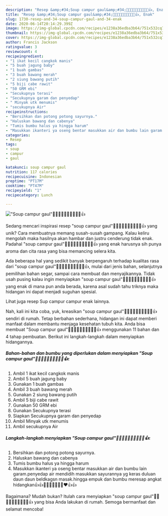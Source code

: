 ```yaml
---
description: "Resep &amp;#34;Soup campur gaul&amp;#34;🤭🤭👍🏼👍🏼😘😍😍😍👍, Enak"
title: "Resep &amp;#34;Soup campur gaul&amp;#34;🤭🤭👍🏼👍🏼😘😍😍😍👍, Enak"
slug: 1730-resep-and-34-soup-campur-gaul-and-34-enak
date: 2020-06-14T20:14:29.399Z
image: https://img-global.cpcdn.com/recipes/e1238a36edba3b64/751x532cq70/soup-campur-gaul🤭🤭👍🏼👍🏼😘😍😍😍👍-foto-resep-utama.jpg
thumbnail: https://img-global.cpcdn.com/recipes/e1238a36edba3b64/751x532cq70/soup-campur-gaul🤭🤭👍🏼👍🏼😘😍😍😍👍-foto-resep-utama.jpg
cover: https://img-global.cpcdn.com/recipes/e1238a36edba3b64/751x532cq70/soup-campur-gaul🤭🤭👍🏼👍🏼😘😍😍😍👍-foto-resep-utama.jpg
author: Francis Jackson
ratingvalue: 3
reviewcount: 4
recipeingredient:
- "1 ikat kecil cangkok manis"
- "5 buah jagung baby"
- "1 buah gambas"
- "3 buah bawang merah"
- "2 siung bawang putih"
- "5 biji cabe rawit"
- "50 GRM ebi"
- "Secukupnya terasi"
- "Secukupnya garam dan penyedap"
- " Minyak utk menumis"
- "secukupnya Air"
recipeinstructions:
- "Bersihkan dan potong potong sayurnya."
- "Haluskan bawang dan cabenya"
- "Tumis bumbu halus ya hingga harum"
- "Masukkan ikanteri ya oseng bentar masukkan air dan bumbu lain garam.penyedap air mendidih masukkan sayurannya yg keras duluan daun daun beldkagsn masak.hingga empuk dan bumbu meresap angkat hidangkan👍👍👍🏼👍🏼😘😍😍❤️👍👍"
categories:
- Resep
tags:
- soup
- campur
- gaul

katakunci: soup campur gaul 
nutrition: 117 calories
recipecuisine: Indonesian
preptime: "PT17M"
cooktime: "PT47M"
recipeyield: "1"
recipecategory: Lunch

---
```



![&#34;Soup campur gaul&#34;🤭🤭👍🏼👍🏼😘😍😍😍👍](https://img-global.cpcdn.com/recipes/e1238a36edba3b64/751x532cq70/soup-campur-gaul🤭🤭👍🏼👍🏼😘😍😍😍👍-foto-resep-utama.jpg)

Sedang mencari inspirasi resep &#34;soup campur gaul&#34;🤭🤭👍🏼👍🏼😘😍😍😍👍 yang unik? Cara membuatnya memang susah-susah gampang. Kalau keliru mengolah maka hasilnya akan hambar dan justru cenderung tidak enak. Padahal &#34;soup campur gaul&#34;🤭🤭👍🏼👍🏼😘😍😍😍👍 yang enak harusnya sih punya aroma dan cita rasa yang bisa memancing selera kita.

Ada beberapa hal yang sedikit banyak berpengaruh terhadap kualitas rasa dari &#34;soup campur gaul&#34;🤭🤭👍🏼👍🏼😘😍😍😍👍, mulai dari jenis bahan, selanjutnya pemilihan bahan segar, sampai cara membuat dan menyajikannya. Tidak usah pusing kalau ingin menyiapkan &#34;soup campur gaul&#34;🤭🤭👍🏼👍🏼😘😍😍😍👍 yang enak di mana pun anda berada, karena asal sudah tahu triknya maka hidangan ini dapat menjadi suguhan spesial.

Lihat juga resep Sup campur campur enak lainnya.


Nah, kali ini kita coba, yuk, kreasikan &#34;soup campur gaul&#34;🤭🤭👍🏼👍🏼😘😍😍😍👍 sendiri di rumah. Tetap berbahan sederhana, hidangan ini dapat memberi manfaat dalam membantu menjaga kesehatan tubuh kita. Anda bisa membuat &#34;Soup campur gaul&#34;🤭🤭👍🏼👍🏼😘😍😍😍👍 menggunakan 11 bahan dan 4 tahap pembuatan. Berikut ini langkah-langkah dalam menyiapkan hidangannya.

<!--inarticleads1-->

##### Bahan-bahan dan bumbu yang diperlukan dalam menyiapkan &#34;Soup campur gaul&#34;🤭🤭👍🏼👍🏼😘😍😍😍👍:

1. Ambil 1 ikat kecil cangkok manis
1. Ambil 5 buah jagung baby
1. Gunakan 1 buah gambas
1. Ambil 3 buah bawang merah
1. Gunakan 2 siung bawang putih
1. Ambil 5 biji cabe rawit
1. Gunakan 50 GRM ebi
1. Gunakan Secukupnya terasi
1. Siapkan Secukupnya garam dan penyedap
1. Ambil  Minyak utk menumis
1. Ambil secukupnya Air




<!--inarticleads2-->

##### Langkah-langkah menyiapkan &#34;Soup campur gaul&#34;🤭🤭👍🏼👍🏼😘😍😍😍👍:

1. Bersihkan dan potong potong sayurnya.
1. Haluskan bawang dan cabenya
1. Tumis bumbu halus ya hingga harum
1. Masukkan ikanteri ya oseng bentar masukkan air dan bumbu lain garam.penyedap air mendidih masukkan sayurannya yg keras duluan daun daun beldkagsn masak.hingga empuk dan bumbu meresap angkat hidangkan👍👍👍🏼👍🏼😘😍😍❤️👍👍




Bagaimana? Mudah bukan? Itulah cara menyiapkan &#34;soup campur gaul&#34;🤭🤭👍🏼👍🏼😘😍😍😍👍 yang bisa Anda lakukan di rumah. Semoga bermanfaat dan selamat mencoba!
